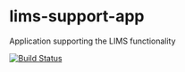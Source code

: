 lims-support-app
================

Application supporting the LIMS functionality

[![Build Status](https://travis-ci.org/sanger/lims-support-app.png?branch=master,uat)](https://travis-ci.org/sanger/lims-support-app)
